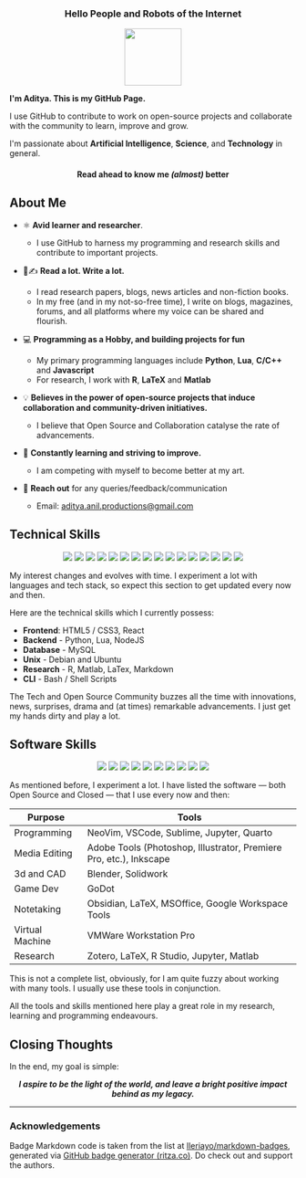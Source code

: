 <!-- Aditya Anil Readme.md -->

<h3 align="center"> Hello People and Robots of the Internet </h3>
<div align="center"><img src="https://avatars.githubusercontent.com/u/140952269" width="100" height="100"> </div>

**I'm Aditya. This is my GitHub Page.**

I use GitHub to contribute to work on open-source projects and collaborate with the community to learn, improve and grow. 

I'm passionate about **Artificial Intelligence**, **Science**, and **Technology** in general. 

<h4 align="center">Read ahead to know me <i>(almost)</i> better</h4>


## About Me
<!--
![Aditya An1l's GitHub stats](https://github-readme-stats.vercel.app/api?username=aditya-an1l&show_icons=true&theme=gruvbox)
-->

- ⚛️ **Avid learner and researcher**.
    - I use GitHub to harness my programming and research skills and contribute to important projects. 

- 📖✍️ **Read a lot. Write a lot.**
  - I read research papers, blogs, news articles and non-fiction books.
  - In my free (and in my not-so-free time), I write on blogs, magazines, forums, and all platforms where my voice can be shared and flourish.
  
- 💻 **Programming as a Hobby, and building projects for fun**
  - My primary programming languages include **Python**, **Lua**, **C/C++** and **Javascript**
  - For research, I work with **R**, **LaTeX** and **Matlab**
      
- 💡 **Believes in the power of open-source projects that induce collaboration and community-driven initiatives.**
    - I believe that Open Source and Collaboration catalyse the rate of advancements.


- 🌱 **Constantly learning and striving to improve.**
    - I am competing with myself to become better at my art.

- 🤝 **Reach out** for any queries/feedback/communication
    - Email: aditya.anil.productions@gmail.com

## Technical Skills 
<p align="center">
<img src="https://img.shields.io/badge/python-3670A0?style=for-the-badge&logo=python&logoColor=ffdd54">
<img src="https://img.shields.io/badge/lua-%232C2D72.svg?style=for-the-badge&logo=lua&logoColor=white">
<img src="https://img.shields.io/badge/c-%2300599C.svg?style=for-the-badge&logo=c&logoColor=white">
<img src="https://img.shields.io/badge/C++-Solutions.svg?style=for-the-badge&logo=c&logoColor=white">
<img src="https://img.shields.io/badge/r-%23276DC3.svg?style=for-the-badge&logo=r&logoColor=white">
<img src="https://img.shields.io/badge/javascript-%23323330.svg?style=for-the-badge&logo=javascript&logoColor=%23F7DF1E">
<img src="https://img.shields.io/badge/node.js-6DA55F?style=for-the-badge&logo=node.js&logoColor=white">
<img src="https://img.shields.io/badge/react-%2320232a.svg?style=for-the-badge&logo=react&logoColor=%2361DAFB">
<img src="https://img.shields.io/badge/shell_script-%23121011.svg?style=for-the-badge&logo=gnu-bash&logoColor=white">
<img src="https://img.shields.io/badge/markdown-%23000000.svg?style=for-the-badge&logo=markdown&logoColor=white">
<img src="https://img.shields.io/badge/latex-%23008080.svg?style=for-the-badge&logo=latex&logoColor=white">
<img src="https://img.shields.io/badge/Debian-D70A53?style=for-the-badge&logo=debian&logoColor=white">
<img src="https://img.shields.io/badge/Ubuntu-E95420?style=for-the-badge&logo=ubuntu&logoColor=white">
<img src="https://img.shields.io/badge/html5-%23E34F26.svg?style=for-the-badge&logo=html5&logoColor=white">
<img src="https://img.shields.io/badge/css3-%231572B6.svg?style=for-the-badge&logo=css3&logoColor=white">
<img src="https://img.shields.io/badge/mysql-%2300000f.svg?style=for-the-badge&logo=mysql&logoColor=white">
</p>

My interest changes and evolves with time. I experiment a lot with languages and tech stack, so expect this section to get updated every now and then.

Here are the technical skills which I currently possess:
- **Frontend**: HTML5 / CSS3, React
- **Backend** - Python, Lua, NodeJS
- **Database** - MySQL
- **Unix** - Debian and Ubuntu
- **Research** - R, Matlab, LaTex, Markdown 
- **CLI** - Bash / Shell Scripts

The Tech and Open Source Community buzzes all the time with innovations, news, surprises, drama and (at times) remarkable advancements. I just get my hands dirty and play a lot.

## Software Skills
<p align="center">
<img src="https://img.shields.io/badge/NeoVim-%2357A143.svg?&style=for-the-badge&logo=neovim&logoColor=white">
<img src="https://img.shields.io/badge/jupyter-%23FA0F00.svg?style=for-the-badge&logo=jupyter&logoColor=white">
<img src="https://img.shields.io/badge/adobe-%23FF0000.svg?style=for-the-badge&logo=adobe&logoColor=white">
<img src="https://img.shields.io/badge/Inkscape-e0e0e0?style=for-the-badge&logo=inkscape&logoColor=080A13">
<img src="https://img.shields.io/badge/blender-%23F5792A.svg?style=for-the-badge&logo=blender&logoColor=white">
<img src="https://img.shields.io/badge/GODOT-%23FFFFFF.svg?style=for-the-badge&logo=godot-engine">
<img src="https://img.shields.io/badge/Obsidian-%23483699.svg?style=for-the-badge&logo=obsidian&logoColor=white">
<img src="https://img.shields.io/badge/latex-%23008080.svg?style=for-the-badge&logo=latex&logoColor=white">
<img src="https://img.shields.io/badge/Microsoft_Office-D83B01?style=for-the-badge&logo=microsoft-office&logoColor=white">
<img src="https://img.shields.io/badge/google-4285F4?style=for-the-badge&logo=google&logoColor=white">
</p>

As mentioned before, I experiment a lot. I have listed the software — both Open Source and Closed — that I  use every now and then: 


| Purpose         | Tools                                                              |
| --------------- | ------------------------------------------------------------------ |
| Programming     | NeoVim, VSCode, Sublime, Jupyter, Quarto                           |
| Media Editing   | Adobe Tools (Photoshop, Illustrator, Premiere Pro, etc.), Inkscape |
| 3d and CAD      | Blender, Solidwork                                                 |
| Game Dev        | GoDot                                                              |
| Notetaking      | Obsidian, LaTeX, MSOffice, Google Workspace Tools                  |
| Virtual Machine | VMWare Workstation Pro                                             |
| Research        | Zotero, LaTeX, R Studio, Jupyter, Matlab                                 

This is not a complete list, obviously, for I am quite fuzzy about working with many tools. I usually use these tools in conjunction.
 
All the tools and skills mentioned here play a great role in my research, learning and programming endeavours.

## Closing Thoughts


In the end, my goal is simple:
<div align="center">
 <b> <i> I aspire to be the light of the world, and leave a bright positive impact behind as my legacy. </i> </b> </div>

---

### Acknowledgements 
Badge Markdown code is taken from the list at [Ileriayo/markdown-badges](https://github.com/Ileriayo/markdown-badges), generated via [GitHub badge generator (ritza.co)](https://badges.ritza.co/). Do check out and support the authors.
